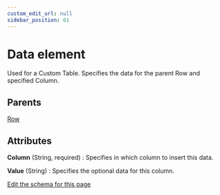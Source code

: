 ```yaml
---
custom_edit_url: null
sidebar_position: 61
---
```

# Data element
Used for a Custom Table. Specifies the data for the parent Row and specified Column.

## Parents
[Row](row.md)

## Attributes
**Column** (String, required)
  : Specifies in which column to insert this data.

**Value** (String)
  : Specifies the optional data for this column.


[Edit the schema for this page](https://github.com/wixtoolset/web/blob/master/src/xsd4/wix.xsd)